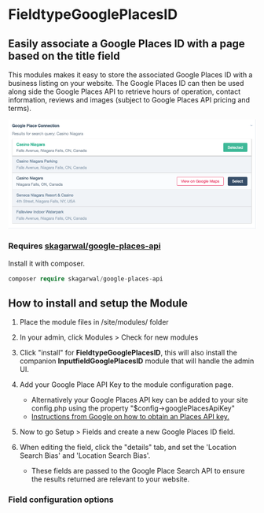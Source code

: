 # FieldtypeGooglePlacesID
## Easily associate a Google Places ID with a page based on the title field

This modules makes it easy to store the associated Google Places ID with a business listing on your website. The Google Places ID can then be used along side the Google Places API to retrieve hours of operation, contact information, reviews and images (subject to Google Places API pricing and terms).

![FieldtypeGooglePlaceID Preview](https://raw.githubusercontent.com/coheredigital/FieldtypeGooglePlacesID/main/assets/preview/fieldtype_places_id_preview.png)

### Requires [skagarwal/google-places-api](https://github.com/SachinAgarwal1337/google-places-api)
Install it with composer.
```php
composer require skagarwal/google-places-api
```

## How to install and setup the Module
1. Place the module files in /site/modules/ folder
2. In your admin, click Modules > Check for new modules
3. Click "install" for **FieldtypeGooglePlacesID**, this will also install the companion **InputfieldGooglePlacesID** module that will handle the admin UI.
4. Add your Google Place API Key to the module configuration page.
	- Alternatively your Google Places API key can be added to your site config.php using the property "$config->googlePlacesApiKey"
	- [Instructions from Google on how to obtain an Places API key.](https://developers.google.com/maps/documentation/places/web-service/get-api-key)

5. Now to go Setup > Fields and create a new Google Places ID field.
6. When editing the field, click the "details" tab, and set the 'Location Search Bias' and 'Location Search Bias'.
	- These fields are passed to the Google Place Search API to ensure the results returned are relevant to your website.


### Field configuration options
